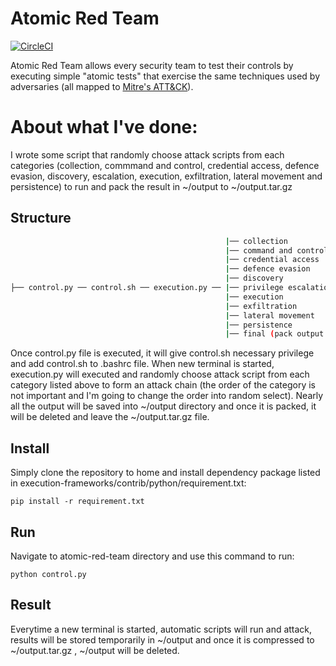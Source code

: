 # Atomic Red Team
[![CircleCI](https://circleci.com/gh/redcanaryco/atomic-red-team.svg?style=svg)](https://circleci.com/gh/redcanaryco/atomic-red-team)

Atomic Red Team allows every security team to test their controls by executing simple
"atomic tests" that exercise the same techniques used by adversaries (all mapped to
[Mitre's ATT&CK](https://attack.mitre.org/wiki/Main_Page)).

# About what I've done:
I wrote some script that randomly choose attack scripts from each categories (collection, commmand and control, credential access, defence evasion, discovery, escalation, execution, exfiltration, lateral movement and persistence) to run and pack the result in ~/output to ~/output.tar.gz

## Structure

```bash
                                                |── collection
                                                |── command and control
                                                |── credential access
                                                |── defence evasion
                                                |── discovery
├── control.py ── control.sh ── execution.py ── |── privilege escalation
                                                |── execution
                                                |── exfiltration
                                                |── lateral movement
                                                |── persistence
                                                |── final (pack output and send)
```
Once control.py file is executed, it will give control.sh necessary privilege and add control.sh to .bashrc file. When new terminal is started, execution.py will executed and randomly choose attack script from each category listed above to form an attack chain (the order of the category is not important and I'm going to change the order into random select). Nearly all the output will be saved into ~/output directory and once it is packed, it will be deleted and leave the ~/output.tar.gz file.

## Install
Simply clone the repository to home and install dependency package listed in execution-frameworks/contrib/python/requirement.txt:

```
pip install -r requirement.txt
```

## Run
Navigate to atomic-red-team directory and use this command to run:

```
python control.py
```

## Result
Everytime a new terminal is started, automatic scripts will run and attack, results will be stored temporarily in ~/output and once it is compressed to ~/output.tar.gz , ~/output will be deleted.
